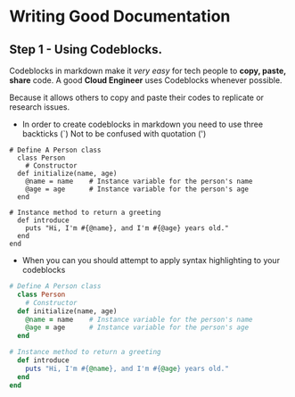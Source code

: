 # Writing Good Documentation

## Step 1 - Using Codeblocks.

Codeblocks in markdown make it *very easy* for tech people to **copy, paste, share** code.
A good __Cloud Engineer__ uses Codeblocks whenever possible.

Because it allows others to copy and paste their codes to replicate or research issues.


- In order to create codeblocks in markdown you need to use three backticks (`)
  Not to be confused with quotation (')

```
# Define A Person class
  class Person
    # Constructor
  def initialize(name, age)
    @name = name    # Instance variable for the person's name
    @age = age      # Instance variable for the person's age
  end

# Instance method to return a greeting
  def introduce
    puts "Hi, I'm #{@name}, and I'm #{@age} years old."
  end
end
```

- When you can you should attempt to apply syntax highlighting to your codeblocks

```ruby
# Define A Person class
  class Person
    # Constructor
  def initialize(name, age)
    @name = name    # Instance variable for the person's name
    @age = age      # Instance variable for the person's age
  end

# Instance method to return a greeting
  def introduce
    puts "Hi, I'm #{@name}, and I'm #{@age} years old."
  end
end
```

